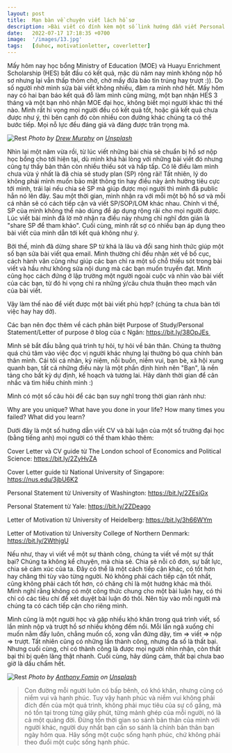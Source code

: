 ```yaml
---
layout: post
title:  Mạn bàn về chuyện viết lách hồ sơ
description: >Bài viết có đính kèm một số link hướng dẫn viết Personal Statement/Letter of Motivation/Cover Letter
date:   2022-07-17 17:18:35 +0700
image:  '/images/13.jpg'
tags:   [duhoc, motivationletter, coverletter]
---
```

Mấy hôm nay học bổng Ministry of Education (MOE) và Huayu Enrichment Scholarship (HES) bắt đầu có kết quả, mặc dù năm nay mình không nộp hồ sơ nhưng lại vẫn thấp thỏm chờ, chờ mấy đứa báo tin trúng hay trượt :)). Do số người nhờ mình sửa bài viết không nhiều, đâm ra mình nhớ hết. Mấy hôm nay có hai bạn báo kết quả đỗ làm mình cũng mừng, một bạn nhận HES 3 tháng và một bạn nhỏ nhận MOE đại học, không biết mọi người khác thì thế nào. Mình rất hi vọng mọi người đều có kết quả tốt, hoặc giả kết quả chưa được như ý, thì bên cạnh đó còn nhiều con đường khác chúng ta có thể bước tiếp. Mọi nỗ lực đều đáng giá và đáng được trân trọng mà.

![Rest]({{site.baseurl}}/images/13-1.jpg)
*Photo by [Drew Murphy](https://unsplash.com/photos/EDryHzAOy28) on [Unsplash](https://unsplash.com/)*

Nhìn lại một năm vừa rồi, từ lúc viết những bài chia sẻ chuẩn bị hồ sơ nộp học bổng cho tới hiện tại, dù mình khá hài lòng với những bài viết đó nhưng cũng tự thấy bản thân còn nhiều thiếu sót và hấp tấp. Có lẽ điều làm mình chưa vừa ý nhất là đã chia sẻ study plan (SP) rộng rãi! Tất nhiên, lý do không phải mình muốn bảo mật thông tin hay điều này ảnh hưởng tiêu cực tới mình, trái lại nếu chia sẻ SP mà giúp được mọi người thì mình đã public hẳn nó lên đây. Sau một thời gian, mình nhận ra với mỗi một bộ hồ sơ và mỗi cá nhân sẽ có cách tiếp cận và viết SP/SOP/LOM khác nhau. Chính vì thế, SP của mình không thể nào dùng để áp dụng rộng rãi cho mọi người được. Lúc viết bài mình đã lờ mờ nhận ra điều này nhưng chỉ nghĩ đơn giản là "share SP để tham khảo". Cuối cùng, mình rất sợ có nhiều bạn áp dụng theo bài viết của mình dẫn tới kết quả không như ý.

Bởi thế, mình đã dừng share SP từ khá là lâu và đổi sang hình thức giúp một số bạn sửa bài viết qua email. Mình thường chỉ đều nhận xét về bố cục, cách hành văn cũng như giúp các bạn chỉ ra một số chỗ thiếu sót trong bài viết và hầu như không sửa nội dung mà các bạn muốn truyền đạt. Mình cũng học cách đứng ở lập trường một người ngoài cuộc và nhìn vào bài viết của các bạn, từ đó hi vọng chỉ ra những ý/câu chưa thuận theo mạch văn của bài viết.

Vậy làm thế nào để viết được một bài viết phù hợp? (chúng ta chưa bàn tới việc hay hay dở).

Các bạn nên đọc thêm về cách phân biệt Purpose of Study/Personal Statement/Letter of purpose ở blog của c Ngân: https://bit.ly/38OpJEs 

Mình sẽ bắt đầu bằng quá trình tự hỏi, tự hỏi về bản thân. Chúng ta thường quá chú tâm vào việc đọc vị người khác nhưng lại thường bỏ qua chính bản thân mình. Cái tôi cá nhân, kỷ niệm, nỗi buồn, niềm vui, bạn bè, xã hội xung quanh bạn, tất cả những điều này là một phần định hình nên "Bạn", là nền tảng cho bất kỳ dự định, kế hoạch và tương lai. Hãy dành thời gian để cân nhắc và tìm hiểu chính mình :)

Mình có một số câu hỏi để các bạn suy nghĩ trong thời gian rảnh như:

Why are you unique?
What have you done in your life?
How many times you failed? 
What did you learn?

Dưới đây là một số hướng dẫn viết CV và bài luận của một số trường đại học (bằng tiếng anh) mọi người có thể tham khảo thêm:

Cover Letter và CV guide từ The London school of Economics and Political Science: https://bit.ly/2ZyHvZA

Cover Letter guide từ National University of Singapore: https://nus.edu/3jbU6K2

Personal Statement từ University of Washington: https://bit.ly/2ZEsiGx

Personal Statement từ Yale: https://bit.ly/2ZDeago

Letter of Motivation từ University of Heidelberg: https://bit.ly/3h66WYm

Letter of Motivation từ University College of Northern Denmark: https://bit.ly/2WthjgU

Nếu như, thay vì viết về một sự thành công, chúng ta viết về một sự thất bại? Chúng ta không kể chuyện, mà chia sẻ. Chia sẻ nỗi cô đơn, sự bất lực, chia sẻ cảm xúc của ta. Đây có thể là một cách tiếp cận khác, có tốt hơn hay chăng thì tùy vào từng người. Nó không phải cách tiếp cận tốt nhất, cũng không phải cách tốt hơn, có chăng chỉ là một hướng khác mà thôi. Mình nghĩ rằng không có một công thức chung cho một bài luận hay, có thì chỉ có các tiêu chí để xét duyệt bài luận đó thôi. Nên tùy vào mỗi người mà chúng ta có cách tiếp cận cho riêng mình.

Mình cũng là một người học và gặp nhiều khó khăn trong quá trình viết, số lần mình nộp và trượt hồ sơ nhiều không đếm nổi. Mỗi lần ngã xuống chỉ muốn nằm đấy luôn, chẳng muốn cố, xong vẫn đứng dậy, tìm => viết => nộp => trượt. Tất nhiên cũng có những lần thành công, nhưng đa số là thất bại. Nhưng cuối cùng, chỉ có thành công là được mọi người nhìn nhận, còn thất bại thì bị quên lãng thật nhanh. Cuối cùng, hãy dũng cảm, thất bại chưa bao giờ là dấu chấm hết.

![Rest]({{site.baseurl}}/images/13-2.jpg)
*Photo by [Anthony Fomin](https://unsplash.com/photos/OpmzKMCwjJU) on [Unsplash](https://unsplash.com/)*


> Con đường mỗi người luôn có bấp bênh, có khó khăn, nhưng cũng có niềm vui và hạnh phúc. Tuy vậy hạnh phúc và niềm vui không phải đích đến của một quá trình, không phải mục tiêu của sự cố gắng, mà nó tồn tại trong từng giây phút, từng mảnh ghép của mỗi người, nó là cả một quãng đời. Đừng tốn thời gian so sánh bản thân của mình với người khác, người duy nhất bạn cần so sánh là chính bản thân bạn ngày hôm qua. Hãy sống một cuộc sống hạnh phúc, chứ không phải theo đuổi một cuộc sống hạnh phúc. 
